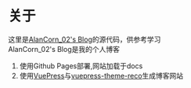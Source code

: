 # 关于
这里是[AlanCorn_02's Blog](https://alancorn.github.io/)的源代码，供参考学习  
AlanCorn_02's Blog是我的个人博客  
1. 使用Github Pages部署,网站加载于docs
2. 使用[VuePress](https://vuepress.vuejs.org/zh/)与[vuepress-theme-reco](https://vuepress-theme-reco.recoluan.com/)生成博客网站
